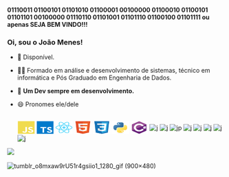 <b>01110011 01100101 01101010 01100001 00100000 01100010 01100101 01101101 00100000 01110110 01101001 01101110 01100100 01101111 ou apenas SEJA BEM VINDO!!!</b>
### Oi, sou o João Menes!

- 🔭 Disponível.
- 👨‍🎓 Formado em análise e desenvolvimento de sistemas, técnico em informática e Pós Graduado em Engenharia de Dados.
- 🧠 <b>Um Dev sempre em desenvolvimento.</b>
- 😄 Pronomes ele/dele

  <div style="display: inline_block"><br>
  <img align="center" alt="j" height="30" width="40" src="https://raw.githubusercontent.com/devicons/devicon/master/icons/javascript/javascript-plain.svg">
  <img align="center" alt="j" height="30" width="40" src="https://raw.githubusercontent.com/devicons/devicon/master/icons/typescript/typescript-plain.svg">
  <img align="center" alt="j" height="30" width="40" src="https://raw.githubusercontent.com/devicons/devicon/master/icons/react/react-original.svg">
  <img align="center" alt="j" height="30" width="40" src="https://raw.githubusercontent.com/devicons/devicon/master/icons/html5/html5-original.svg">
  <img align="center" alt="j" height="30" width="40" src="https://raw.githubusercontent.com/devicons/devicon/master/icons/css3/css3-original.svg">
  <img align="center" alt="j" height="30" width="40" src="https://raw.githubusercontent.com/devicons/devicon/master/icons/python/python-original.svg">
  <img align="center" alt="j" height="30" width="40" src="https://raw.githubusercontent.com/devicons/devicon/master/icons/csharp/csharp-original.svg">
  <img align="center" alt="j" height="30" width="40" src="https://cdn.jsdelivr.net/gh/devicons/devicon/icons/android/android-original-wordmark.svg">
  <img align="center" alt="j" height="30" width="40" src="https://cdn.jsdelivr.net/gh/devicons/devicon/icons/chrome/chrome-original-wordmark.svg">
  <img align="center" alt="jp" height="30" width="40" src="https://cdn.jsdelivr.net/gh/devicons/devicon/icons/google/google-original-wordmark.svg">
  <img align="center" alt="j" height="30" width="40" src="https://cdn.jsdelivr.net/gh/devicons/devicon/icons/linkedin/linkedin-original.svg">
  <img align="center" alt="j" height="30" width="40" src="https://cdn.jsdelivr.net/gh/devicons/devicon/icons/linux/linux-original.svg">
  <img align="center" alt="j" height="30" width="40" src="https://cdn.jsdelivr.net/gh/devicons/devicon/icons/java/java-original-wordmark.svg">
  <img align="center" alt="j" height="30" width="40" src="https://cdn.jsdelivr.net/gh/devicons/devicon/icons/fedora/fedora-original.svg">
  <img align="center" alt="j" height="30" width="40" src="https://cdn.jsdelivr.net/gh/devicons/devicon/icons/visualstudio/visualstudio-plain.svg">
</div>
  <div>  
  <a href="https://www.linkedin.com/in/joaocaetanomenes/" target="_blank"><img src="https://img.shields.io/badge/-LinkedIn-%230077B5?style=for-the-badge&logo=linkedin&logoColor=white" target="_blank"></a>   
  
 ![tumblr_o8mxaw9rU51r4gsiio1_1280_gif (900×480)](https://miro.medium.com/max/1400/1*L_QoAG863l8QvqxpNyBiqw.gif)
</div>
